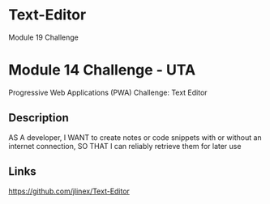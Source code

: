 # Text-Editor
Module 19 Challenge

# Module 14 Challenge - UTA
Progressive Web Applications (PWA) Challenge: Text Editor

## Description
AS A developer, I WANT to create notes or code snippets with or without an internet connection, SO THAT I can reliably retrieve them for later use

## Links
https://github.com/jlinex/Text-Editor
